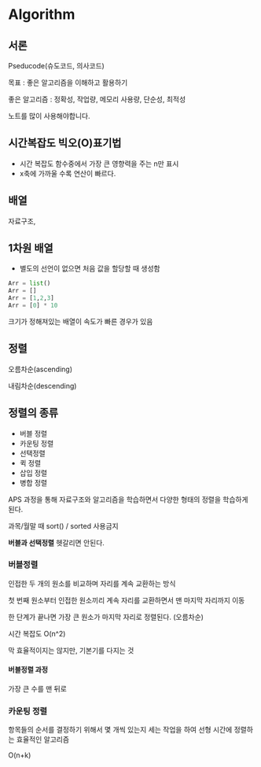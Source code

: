 # Algorithm

## 서론 
Pseducode(슈도코드, 의사코드)

목표 : 좋은 알고리즘을 이해하고 활용하기 

좋은 알고리즘 : 정확성, 작업량, 메모리 사용량, 단순성, 최적성 

노트를 많이 사용해야합니다.

## 시간복잡도 빅오(O)표기법
- 시간 복잡도 함수중에서 가장 큰 영향력을 주는 n만 표시
- x축에 가까울 수록 연산이 빠르다. 


## 배열
자료구조, 

## 1차원 배열
- 별도의 선언이 없으면 처음 값을 할당할 때 생성함 
```python
Arr = list()
Arr = []
Arr = [1,2,3]
Arr = [0] * 10 
```
크기가 정해져있는 배열이 속도가 빠른 경우가 있음


## 정렬

오름차순(ascending)

내림차순(descending)


## 정렬의 종류

- 버블 정렬
- 카운팅 정렬
- 선택정렬
- 퀵 정렬
- 삽입 정렬
- 병합 정렬

APS 과정을 통해 자료구조와 알고리즘을 학습하면서 다양한 형태의 정렬을 학습하게 된다.

과목/월말 때 sort() / sorted 사용금지 

**버블과 선택정렬** 헷갈리면 안된다. 

### 버블정렬

인접한 두 개의 원소를 비교하며 자리를 계속 교환하는 방식

첫 번째 원소부터 인접한 원소끼리 계속 자리를 교환하면서 맨 마지막 자리까지 이동

한 단계가 끝나면 가장 큰 원소가 마지막 자리로 정렬된다. (오름차순)

시간 복잡도 O(n^2)

막 효율적이지는 않지만, 기본기를 다지는 것

#### 버블정렬 과정

가장 큰 수를 맨 뒤로 


### 카운팅 정렬
항목들의 순서를 결정하기 위해서 몇 개씩 있는지 세는 작업을 하여 선형 시간에 정렬하는 효율적인 알고리즘

O(n+k)
